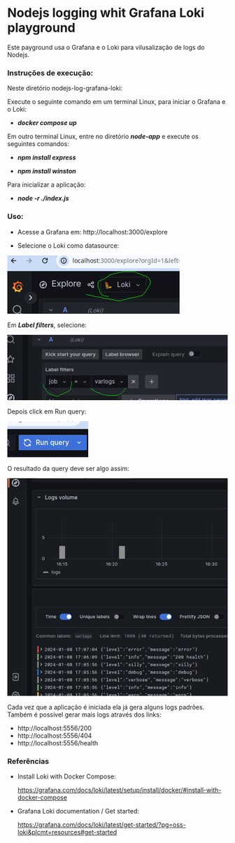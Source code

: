 # Nodejs logging whit Grafana Loki playground

Este payground usa o Grafana e o Loki para vilusalização de logs do Nodejs.

### Instruções de execução:

Neste diretório nodejs-log-grafana-loki:

Execute o seguinte comando em um terminal Linux, para iniciar o Grafana e o Loki:

* **_docker compose up_**

Em outro terminal Linux, entre no diretório ***node-app*** e execute os seguintes comandos:

* **_npm install express_**

* **_npm install winston_**

Para inicializar a aplicação:

* **_node -r ./index.js_**



### Uso:

* Acesse a Grafana em: http://localhost:3000/explore

* Selecione o Loki como datasource: 

![img.png](readme-images/img.png)

Em ***Label filters***, selecione:

![img_1.png](readme-images/img_1.png)

Depois click em Run query:

![img_2.png](readme-images/img_2.png)

O resultado da query deve ser algo assim:

![img_3.png](readme-images/img_3.png)


Cada vez que a aplicação é iniciada ela já gera alguns logs padrões.
Também é possível gerar mais logs através dos links:

*  http://localhost:5556/200
*  http://localhost:5556/404
*  http://localhost:5556/health



### Referências

* Install Loki with Docker Compose: 

  https://grafana.com/docs/loki/latest/setup/install/docker/#install-with-docker-compose


* Grafana Loki documentation / Get started:

  https://grafana.com/docs/loki/latest/get-started/?pg=oss-loki&plcmt=resources#get-started


